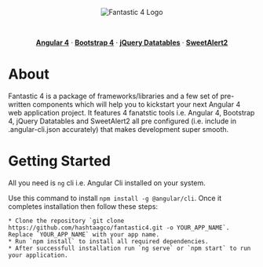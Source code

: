 <p align="center"><img src="https://github.com/hashtaagco/fantastic4/raw/master/src/assets/imgs/logo_inverted.png" alt="Fantastic 4 Logo"></p>
<br />
<p align="center">
    <strong><a target="_blank" href="https://angular.io">Angular 4</a></strong> &middot;
    <strong><a target="_blank" href="http://getbootstrap.com/">Bootstrap 4</a></strong> &middot;
    <strong><a target="_blank" href="https://datatables.net/">jQuery Datatables</a></strong> &middot;
    <strong><a target="_blank" href="https://limonte.github.io/sweetalert2/">SweetAlert2</a></strong>
</p>

# About
Fantastic 4 is a package of frameworks/libraries and a few set of pre-written components which will help you to kickstart your next Angular 4 web application project.
It features 4 fanatstic tools i.e. Angular 4, Bootstrap 4, jQuery Datatables and SweetAlert2 all pre configured (i.e. include in .angular-cli.json accurately) that makes development super smooth.

# Getting Started
All you need is `ng` cli i.e. Angular Cli installed on your system.

Use this command to install `npm install -g @angular/cli`. Once it completes installation then follow these steps:
 
    * Clone the repository `git clone https://github.com/hashtaagco/fantastic4.git -o YOUR_APP_NAME`. Replace `YOUR_APP_NAME` with your app name.
    * Run `npm install` to install all required dependencies.
    * After successfull installation run `ng serve` or `npm start` to run your application.

